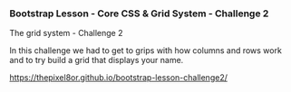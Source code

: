 ### Bootstrap Lesson - Core CSS & Grid System - Challenge 2

The grid system - Challenge 2

In this challenge we had to get to grips with how columns and rows work and to try build a grid that displays your name.

https://thepixel8or.github.io/bootstrap-lesson-challenge2/